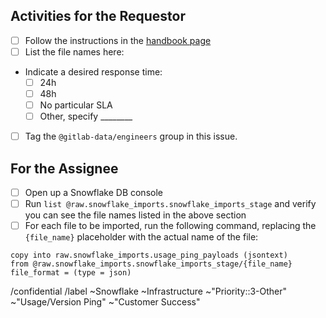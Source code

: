 ## Activities for the Requestor

* [ ] Follow the instructions in the [handbook page](https://about.gitlab.com/handbook/business-ops/data-team/data-catalog/manual-data-upload/)
* [ ] List the file names here:

* Indicate a desired response time:
  * [ ] 24h
  * [ ] 48h
  * [ ] No particular SLA
  * [ ] Other, specify ________
* [ ] Tag the `@gitlab-data/engineers` group in this issue.

## For the Assignee
* [ ] Open up a Snowflake DB console
* [ ] Run `list @raw.snowflake_imports.snowflake_imports_stage` and verify you can see the file names listed in the above section
* [ ] For each file to be imported, run the following command, replacing the `{file_name}` placeholder with the actual name of the file:

```
copy into raw.snowflake_imports.usage_ping_payloads (jsontext)
from @raw.snowflake_imports.snowflake_imports_stage/{file_name}
file_format = (type = json)
```

/confidential
/label ~Snowflake ~Infrastructure  ~"Priority::3-Other" ~"Usage/Version Ping" ~"Customer Success" 